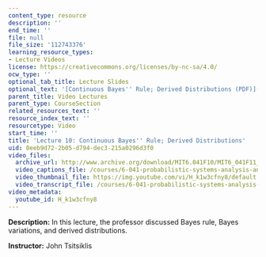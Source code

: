 ```yaml
---
content_type: resource
description: ''
end_time: ''
file: null
file_size: '112743376'
learning_resource_types:
- Lecture Videos
license: https://creativecommons.org/licenses/by-nc-sa/4.0/
ocw_type: ''
optional_tab_title: Lecture Slides
optional_text: '[Continuous Bayes'' Rule; Derived Distributions (PDF)](/courses/6-041-probabilistic-systems-analysis-and-applied-probability-fall-2010/resources/mit6_041f10_l10)'
parent_title: Video Lectures
parent_type: CourseSection
related_resources_text: ''
resource_index_text: ''
resourcetype: Video
start_time: ''
title: 'Lecture 10: Continuous Bayes'' Rule; Derived Distributions'
uid: 0eeb9d72-2b05-d794-dec3-215a0296d3f0
video_files:
  archive_url: http://www.archive.org/download/MIT6.041F10/MIT6_041F11_lec10_300k.mp4
  video_captions_file: /courses/6-041-probabilistic-systems-analysis-and-applied-probability-fall-2010/df98081374e455b594b3c3399c397d71_H_k1w3cfny8.vtt
  video_thumbnail_file: https://img.youtube.com/vi/H_k1w3cfny8/default.jpg
  video_transcript_file: /courses/6-041-probabilistic-systems-analysis-and-applied-probability-fall-2010/59f7d5269e6f2f3f3d8d8ce336a9c479_H_k1w3cfny8.pdf
video_metadata:
  youtube_id: H_k1w3cfny8
---
```


**Description:** In this lecture, the professor discussed Bayes rule, Bayes variations, and derived distributions.

**Instructor:** John Tsitsiklis

